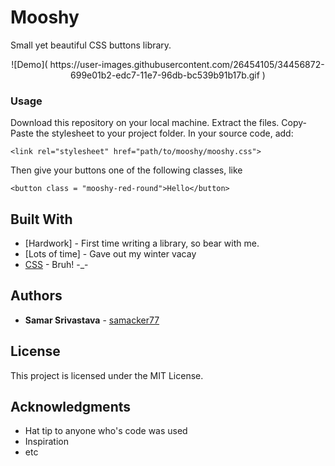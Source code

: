 # Mooshy

Small yet beautiful CSS buttons library.

<p align="center">
    ![Demo]( https://user-images.githubusercontent.com/26454105/34456872-699e01b2-edc7-11e7-96db-bc539b91b17b.gif )

### Usage

Download this repository on your local machine.
Extract the files.
Copy-Paste the stylesheet to your project folder.
In your source code, add:
```
<link rel="stylesheet" href="path/to/mooshy/mooshy.css">

```
Then give your buttons one of the following classes, like
```
<button class = "mooshy-red-round">Hello</button>
```

## Built With

* [Hardwork] - First time writing a library, so bear with me.
* [Lots of time] - Gave out my winter vacay
* [CSS](https://en.wikipedia.org/wiki/Cascading_Style_Sheets) - Bruh! -_-

## Authors
* **Samar Srivastava** - [samacker77](https://github.com/samacker77)


## License

This project is licensed under the MIT License.

## Acknowledgments

* Hat tip to anyone who's code was used
* Inspiration
* etc

